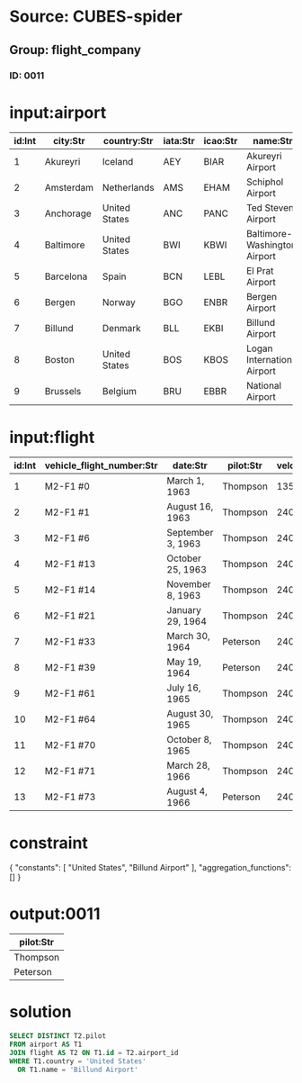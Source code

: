 # Source: CUBES-spider
## Group: flight_company
### ID: 0011

# input:airport

| id:Int | city:Str | country:Str | iata:Str | icao:Str | name:Str |
|---|---|---|---|---|---|
| 1 | Akureyri | Iceland | AEY | BIAR | Akureyri Airport |
| 2 | Amsterdam | Netherlands | AMS | EHAM | Schiphol Airport |
| 3 | Anchorage | United States | ANC | PANC | Ted Stevens Airport |
| 4 | Baltimore | United States | BWI | KBWI | Baltimore-Washington Airport |
| 5 | Barcelona | Spain | BCN | LEBL | El Prat Airport |
| 6 | Bergen | Norway | BGO | ENBR | Bergen Airport |
| 7 | Billund | Denmark | BLL | EKBI | Billund Airport |
| 8 | Boston | United States | BOS | KBOS | Logan International Airport |
| 9 | Brussels | Belgium | BRU | EBBR | National Airport |

# input:flight

| id:Int | vehicle_flight_number:Str | date:Str | pilot:Str | velocity:Dbl | altitude:Dbl | airport_id:Int | company_id:Int |
|---|---|---|---|---|---|---|---|
| 1 | M2-F1 #0 | March 1, 1963 | Thompson | 135.0 | 0.0 | 1 | 2 |
| 2 | M2-F1 #1 | August 16, 1963 | Thompson | 240.0 | 3650.0 | 2 | 3 |
| 3 | M2-F1 #6 | September 3, 1963 | Thompson | 240.0 | 3650.0 | 2 | 4 |
| 4 | M2-F1 #13 | October 25, 1963 | Thompson | 240.0 | 3650.0 | 3 | 4 |
| 5 | M2-F1 #14 | November 8, 1963 | Thompson | 240.0 | 3650.0 | 4 | 5 |
| 6 | M2-F1 #21 | January 29, 1964 | Thompson | 240.0 | 3650.0 | 4 | 6 |
| 7 | M2-F1 #33 | March 30, 1964 | Peterson | 240.0 | 3650.0 | 5 | 11 |
| 8 | M2-F1 #39 | May 19, 1964 | Peterson | 240.0 | 3650.0 | 2 | 13 |
| 9 | M2-F1 #61 | July 16, 1965 | Thompson | 240.0 | 3650.0 | 6 | 11 |
| 10 | M2-F1 #64 | August 30, 1965 | Thompson | 240.0 | 3650.0 | 9 | 1 |
| 11 | M2-F1 #70 | October 8, 1965 | Thompson | 240.0 | 3650.0 | 4 | 5 |
| 12 | M2-F1 #71 | March 28, 1966 | Thompson | 240.0 | 3650.0 | 6 | 7 |
| 13 | M2-F1 #73 | August 4, 1966 | Peterson | 240.0 | 3650.0 | 8 | 9 |

# constraint

{
  "constants": [
    "United States",
    "Billund Airport"
  ],
  "aggregation_functions": []
}

# output:0011

| pilot:Str |
|---|
| Thompson |
| Peterson |

# solution

```sql
SELECT DISTINCT T2.pilot
FROM airport AS T1
JOIN flight AS T2 ON T1.id = T2.airport_id
WHERE T1.country = 'United States'
  OR T1.name = 'Billund Airport'
```

